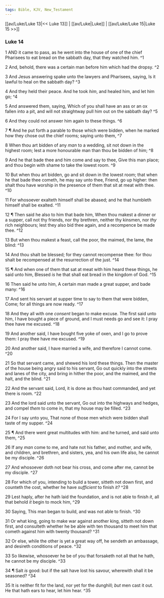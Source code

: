 ```yaml
---
tags: Bible, KJV, New_Testament
---
```


[[av/Luke/Luke 13|<< Luke 13]] | [[av/Luke|Luke]] | [[av/Luke/Luke 15|Luke 15 >>]]

### Luke 14

1 AND it came to pass, as he went into the house of one of the chief Pharisees to eat bread on the sabbath day, that they watched him. ^1

2 And, behold, there was a certain man before him which had the dropsy. ^2

3 And Jesus answering spake unto the lawyers and Pharisees, saying, Is it lawful to heal on the sabbath day? ^3

4 And they held their peace. And he took _him_, and healed him, and let him go; ^4

5 And answered them, saying, Which of you shall have an ass or an ox fallen into a pit, and will not straightway pull him out on the sabbath day? ^5

6 And they could not answer him again to these things. ^6

7 ¶ And he put forth a parable to those which were bidden, when he marked how they chose out the chief rooms; saying unto them, ^7

8 When thou art bidden of any _man_ to a wedding, sit not down in the highest room; lest a more honourable man than thou be bidden of him; ^8

9 And he that bade thee and him come and say to thee, Give this man place; and thou begin with shame to take the lowest room. ^9

10 But when thou art bidden, go and sit down in the lowest room; that when he that bade thee cometh, he may say unto thee, Friend, go up higher: then shalt thou have worship in the presence of them that sit at meat with thee. ^10

11 For whosoever exalteth himself shall be abased; and he that humbleth himself shall be exalted. ^11

12 ¶ Then said he also to him that bade him, When thou makest a dinner or a supper, call not thy friends, nor thy brethren, neither thy kinsmen, nor _thy_ rich neighbours; lest they also bid thee again, and a recompence be made thee. ^12

13 But when thou makest a feast, call the poor, the maimed, the lame, the blind: ^13

14 And thou shalt be blessed; for they cannot recompense thee: for thou shalt be recompensed at the resurrection of the just. ^14

15 ¶ And when one of them that sat at meat with him heard these things, he said unto him, Blessed _is_ he that shall eat bread in the kingdom of God. ^15

16 Then said he unto him, A certain man made a great supper, and bade many: ^16

17 And sent his servant at supper time to say to them that were bidden, Come; for all things are now ready. ^17

18 And they all with one _consent_ began to make excuse. The first said unto him, I have bought a piece of ground, and I must needs go and see it: I pray thee have me excused. ^18

19 And another said, I have bought five yoke of oxen, and I go to prove them: I pray thee have me excused. ^19

20 And another said, I have married a wife, and therefore I cannot come. ^20

21 So that servant came, and shewed his lord these things. Then the master of the house being angry said to his servant, Go out quickly into the streets and lanes of the city, and bring in hither the poor, and the maimed, and the halt, and the blind. ^21

22 And the servant said, Lord, it is done as thou hast commanded, and yet there is room. ^22

23 And the lord said unto the servant, Go out into the highways and hedges, and compel _them_ to come in, that my house may be filled. ^23

24 For I say unto you, That none of those men which were bidden shall taste of my supper. ^24

25 ¶ And there went great multitudes with him: and he turned, and said unto them, ^25

26 If any _man_ come to me, and hate not his father, and mother, and wife, and children, and brethren, and sisters, yea, and his own life also, he cannot be my disciple. ^26

27 And whosoever doth not bear his cross, and come after me, cannot be my disciple. ^27

28 For which of you, intending to build a tower, sitteth not down first, and counteth the cost, whether he have _sufficient_ to finish _it?_ ^28

29 Lest haply, after he hath laid the foundation, and is not able to finish _it_, all that behold _it_ begin to mock him, ^29

30 Saying, This man began to build, and was not able to finish. ^30

31 Or what king, going to make war against another king, sitteth not down first, and consulteth whether he be able with ten thousand to meet him that cometh against him with twenty thousand? ^31

32 Or else, while the other is yet a great way off, he sendeth an ambassage, and desireth conditions of peace. ^32

33 So likewise, whosoever he be of you that forsaketh not all that he hath, he cannot be my disciple. ^33

34 ¶ Salt _is_ good: but if the salt have lost his savour, wherewith shall it be seasoned? ^34

35 It is neither fit for the land, nor yet for the dunghill; _but_ men cast it out. He that hath ears to hear, let him hear. ^35
